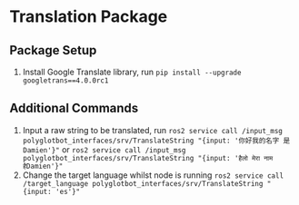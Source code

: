 # Translation Package

## Package Setup
1. Install Google Translate library, run `pip install --upgrade googletrans==4.0.0rc1`

## Additional Commands
1. Input a raw string to be translated, run `ros2 service call /input_msg polyglotbot_interfaces/srv/TranslateString "{input: '你好我的名字 是Damien'}"` or `ros2 service call /input_msg polyglotbot_interfaces/srv/TranslateString "{input: 'हैलो मेरा नाम हैDamien'}"`
2. Change the target language whilst node is running `ros2 service call /target_language polyglotbot_interfaces/srv/TranslateString "{input: 'es'}"`